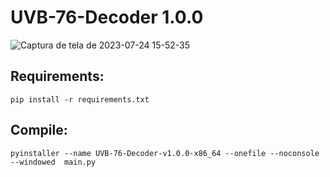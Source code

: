 # UVB-76-Decoder 1.0.0

![Captura de tela de 2023-07-24 15-52-35](https://github.com/JuanBindez/UVB-76-Decoder/assets/79322362/d4b021eb-fabe-40b9-8576-2707bd8a3a9f)


## Requirements:

    pip install -r requirements.txt

## Compile:

    pyinstaller --name UVB-76-Decoder-v1.0.0-x86_64 --onefile --noconsole --windowed  main.py

